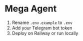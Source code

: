 # Mega Agent

1. Rename `.env.example` to `.env`
2. Add your Telegram bot token
3. Deploy on Railway or run locally